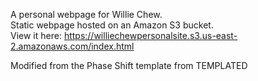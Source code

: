 A personal webpage for Willie Chew.  
Static webpage hosted on an Amazon S3 bucket.  
View it here: https://williechewpersonalsite.s3.us-east-2.amazonaws.com/index.html

Modified from the Phase Shift template from TEMPLATED
